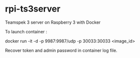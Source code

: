 # rpi-ts3server
Teamspek 3 server on Raspberry 3 with Docker

To launch container :

docker run -it -d -p 9987:9987/udp -p 30033:30033 <image_id>

Recover token and admin password in container log file.
